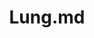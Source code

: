 ---
title: Lung.md
release_version: v1.2
model_type: asct-b
description: "[Anatomical Structures, Cell Types, plus Biomarkers (ASCT+B) tables](https://hubmapconsortium.github.io/ccf/pages/ccf-anatomical-structures.html) aim to capture the nested *part_of* structure of anatomical human body parts, the typology of cells, and biomarkers used to identify cell types. The tables are authored and reviewed by an international team of experts. This “Single Lung Lobe” table simplifies the ASCT+B table from Lung v1.1, to consider the anatomical and cellular composition of  the lower respiratory tract of one lung lobe as representative of the five human lung lobes, reducing table redundancies in structure and cell nomenclature and to improve visualization by the ASCT+B Reporter. 
"
creators: 
  - 0000-0002-9185-3994
project_leads: 
  - 0000-0002-3321-6137
reviewers: 
  - 0000-0001-5109-6514 
  - 0000-0002-3293-5463
creation_date:  2021-05-06 
license: CC BY 4.0
publisher:  HuBMAP 
funder:  National Institutes of Health 
award_number:  OT2OD026671 
hubmap_id:  HBM396.QVLQ.449 
datatable: asct-b_vh_lung.csv
doi: https://doi.org/10.48539/HBM396.QVLQ.449
---